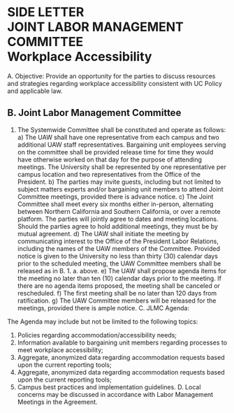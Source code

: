 ---
---
# SIDE LETTER <br> JOINT LABOR MANAGEMENT <br> COMMITTEE <br> Workplace Accessibility 

A. Objective: Provide an opportunity for the parties to discuss resources and strategies regarding workplace accessibility consistent with UC Policy and applicable law.

## B. Joint Labor Management Committee

1. The Systemwide Committee shall be constituted and operate as follows:
a) The UAW shall have one representative from each campus and two additional UAW staff representatives. Bargaining unit employees serving on the committee shall be provided release time for time they would have otherwise worked on that day for the purpose of attending meetings. The University shall be represented by one representative per campus location and two representatives from the Office of the President.
b) The parties may invite guests, including but not limited to subject matters experts and/or bargaining unit members to attend Joint Committee meetings, provided there is advance notice.
c) The Joint Committee shall meet every six months either in-person, alternating between Northern California and Southern California, or over a remote platform. The parties will jointly agree to dates and meeting locations. Should the parties agree to hold additional meetings, they must be by mutual agreement.
d) The UAW shall initiate the meeting by communicating interest to the Office of the President Labor Relations, including the names of the UAW members of the Committee. Provided notice is given to the University no less than thirty (30) calendar days prior to the scheduled meeting, the UAW Committee members shall be released as in B. 1. a. above.
e) The UAW shall propose agenda items for the meeting no later than ten (10) calendar days prior to the meeting. If there are no agenda items proposed, the meeting shall be canceled or rescheduled.
f) The first meeting shall be no later than 120 days from ratification.
g) The UAW Committee members will be released for the meetings, provided there is ample notice.
C. JLMC Agenda:

The Agenda may include but not be limited to the following topics:

1. Policies regarding accommodation/accessibility needs;
2. Information available to bargaining unit members regarding processes to meet workplace accessibility;
3. Aggregate, anonymized data regarding accommodation requests based upon the current reporting tools;
4. Aggregate, anonymized data regarding accommodation requests based upon the current reporting tools;
5. Campus best practices and implementation guidelines.
D. Local concerns may be discussed in accordance with Labor Management Meetings
in the Agreement.
